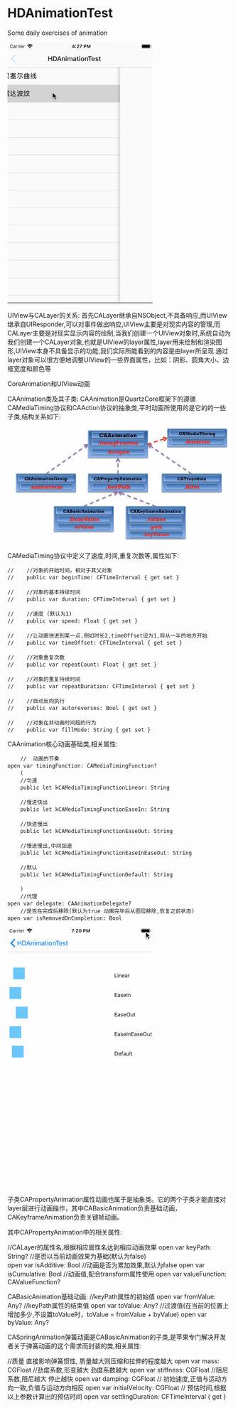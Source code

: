 # HDAnimationTest
Some daily exercises of animation

![img](https://github.com/QYhdong/HDAnimationTest/blob/master/HDRadarWave.gif)

UIView与CALayer的关系:
	首先CALayer继承自NSObject,不具备响应,而UIView继承自UIResponder,可以对事件做出响应,UIView主要是对现实内容的管理,而CALayer主要是对现实显示内容的绘制,当我们创建一个UIView对象时,系统自动为我们创建一个CALayer对象,也就是UIView的layer属性,layer用来绘制和渲染图形,UIView本身不具备显示的功能,我们实际所能看到的内容是由layer所呈现.通过layer对象可以很方便地调整UIView的一些界面属性，比如：阴影、圆角大小、边框宽度和颜色等

CoreAnimation和UIView动画
	
	
CAAnimation类及其子类:
	CAAnimation是QuartzCore框架下的遵循CAMediaTiming协议和CAAction协议的抽象类,平时动画所使用的是它的的一些子类,结构关系如下:
![img](https://github.com/QYhdong/HDAnimationTest/blob/master/pngCAAnimationTRee.png)

CAMediaTiming协议中定义了速度,时间,重复次数等,属性如下:

	//    //对象的开始时间，相对于其父对象
	//    public var beginTime: CFTimeInterval { get set }

	//    //对象的基本持续时间
	//    public var duration: CFTimeInterval { get set }

	//    //速度 (默认为1)
	//    public var speed: Float { get set }

	//    //让动画快进到某一点,例如时长2,timeOffset设为1,将从一半的地方开始
	//    public var timeOffset: CFTimeInterval { get set }

	//    //对象重复次数
	//    public var repeatCount: Float { get set }

	//    //对象的重复持续时间
	//    public var repeatDuration: CFTimeInterval { get set }

	//    //自动反向执行
	//    public var autoreverses: Bool { get set }

	//    //对象在非动画时间段的行为
	//    public var fillMode: String { get set }


CAAnimation核心动画基础类,相关属性:

        //  动画的节奏
    open var timingFunction: CAMediaTimingFunction?
        (
        //匀速
        public let kCAMediaTimingFunctionLinear: String

        //慢进快出
        public let kCAMediaTimingFunctionEaseIn: String

        //快进慢出
        public let kCAMediaTimingFunctionEaseOut: String

        //慢进慢出,中间加速
        public let kCAMediaTimingFunctionEaseInEaseOut: String

        //默认
        public let kCAMediaTimingFunctionDefault: String

        )
        //代理
    open var delegate: CAAnimationDelegate?
        //是否在完成后移除(默认为true 动画完毕后从图层移除,恢复之前状态)
    open var isRemovedOnCompletion: Bool


![img](https://github.com/QYhdong/HDAnimationTest/blob/master/AnimationTimingFunction.gif)

子类CAPropertyAnimation属性动画也属于是抽象类。它的两个子类才能直接对layer层进行动画操作，其中CABasicAnimation负责基础动画，CAKeyframeAnimation负责关键帧动画。

其中CAPropertyAnimation中的相关属性:


 //CALayer的属性名,根据相应属性名达到相应动画效果
 open var keyPath: String?
//是否以当前动画效果为基础(默认为false)    
 open var isAdditive: Bool
//动画是否为累加效果,默认为false
 open var isCumulative: Bool
//动画值,配合transform属性使用
 open var valueFunction: CAValueFunction?


CABasicAnimation基础动画:
    //keyPath属性的初始值
    open var fromValue: Any?
    //keyPath属性的结束值
    open var toValue: Any?
    //过渡值(在当前的位置上增加多少,不设置toValue时，toValue = fromValue + byValue)
    open var byValue: Any?

CASpringAnimation弹簧动画是CABasicAnimation的子类,是苹果专门解决开发者关于弹簧动画的这个需求而封装的类,相关属性:


//质量 直接影响弹簧惯性, 质量越大则压缩和拉伸的程度越大
    open var mass: CGFloat
//劲度系数,形变越大 劲度系数越大
    open var stiffness: CGFloat
//阻尼系数,阻尼越大 停止越快
    open var damping: CGFloat
// 初始速度,正值与运动方向一致,负值与运动方向相反
    open var initialVelocity: CGFloat
// 预估时间,根据以上参数计算出的预估时间
    open var settlingDuration: CFTimeInterval { get }


